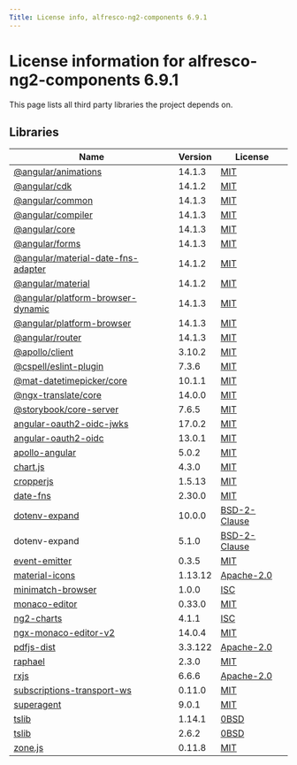 ```yaml
---
Title: License info, alfresco-ng2-components 6.9.1
---
```


# License information for alfresco-ng2-components 6.9.1

This page lists all third party libraries the project depends on.

## Libraries

| Name | Version | License |
| --- | --- | --- |
| [@angular/animations](https://github.com/angular/angular) | 14.1.3 | [MIT](http://www.opensource.org/licenses/MIT) |
| [@angular/cdk](https://github.com/angular/components) | 14.1.2 | [MIT](http://www.opensource.org/licenses/MIT) |
| [@angular/common](https://github.com/angular/angular) | 14.1.3 | [MIT](http://www.opensource.org/licenses/MIT) |
| [@angular/compiler](https://github.com/angular/angular) | 14.1.3 | [MIT](http://www.opensource.org/licenses/MIT) |
| [@angular/core](https://github.com/angular/angular) | 14.1.3 | [MIT](http://www.opensource.org/licenses/MIT) |
| [@angular/forms](https://github.com/angular/angular) | 14.1.3 | [MIT](http://www.opensource.org/licenses/MIT) |
| [@angular/material-date-fns-adapter](https://github.com/angular/components) | 14.1.2 | [MIT](http://www.opensource.org/licenses/MIT) |
| [@angular/material](https://github.com/angular/components) | 14.1.2 | [MIT](http://www.opensource.org/licenses/MIT) |
| [@angular/platform-browser-dynamic](https://github.com/angular/angular) | 14.1.3 | [MIT](http://www.opensource.org/licenses/MIT) |
| [@angular/platform-browser](https://github.com/angular/angular) | 14.1.3 | [MIT](http://www.opensource.org/licenses/MIT) |
| [@angular/router](https://github.com/angular/angular) | 14.1.3 | [MIT](http://www.opensource.org/licenses/MIT) |
| [@apollo/client](https://github.com/apollographql/apollo-client) | 3.10.2 | [MIT](http://www.opensource.org/licenses/MIT) |
| [@cspell/eslint-plugin](https://github.com/streetsidesoftware/cspell) | 7.3.6 | [MIT](http://www.opensource.org/licenses/MIT) |
| [@mat-datetimepicker/core](https://github.com/kuhnroyal/mat-datetimepicker) | 10.1.1 | [MIT](http://www.opensource.org/licenses/MIT) |
| [@ngx-translate/core](https://github.com/ngx-translate/core) | 14.0.0 | [MIT](http://www.opensource.org/licenses/MIT) |
| [@storybook/core-server](https://github.com/storybookjs/storybook) | 7.6.5 | [MIT](http://www.opensource.org/licenses/MIT) |
| [angular-oauth2-oidc-jwks](https://github.com/manfredsteyer/angular-oauth2-oidc) | 17.0.2 | [MIT](http://www.opensource.org/licenses/MIT) |
| [angular-oauth2-oidc](https://github.com/manfredsteyer/angular-oauth2-oidc) | 13.0.1 | [MIT](http://www.opensource.org/licenses/MIT) |
| [apollo-angular](https://github.com/kamilkisiela/apollo-angular) | 5.0.2 | [MIT](http://www.opensource.org/licenses/MIT) |
| [chart.js](https://github.com/chartjs/Chart.js) | 4.3.0 | [MIT](http://www.opensource.org/licenses/MIT) |
| [cropperjs](https://github.com/fengyuanchen/cropperjs) | 1.5.13 | [MIT](http://www.opensource.org/licenses/MIT) |
| [date-fns](https://github.com/date-fns/date-fns) | 2.30.0 | [MIT](http://www.opensource.org/licenses/MIT) |
| [dotenv-expand](https://github.com/motdotla/dotenv-expand) | 10.0.0 | [BSD-2-Clause](http://www.opensource.org/licenses/BSD-2-Clause) |
| dotenv-expand | 5.1.0 | [BSD-2-Clause](http://www.opensource.org/licenses/BSD-2-Clause) |
| [event-emitter](https://github.com/medikoo/event-emitter) | 0.3.5 | [MIT](http://www.opensource.org/licenses/MIT) |
| [material-icons](https://github.com/marella/material-icons) | 1.13.12 | [Apache-2.0](http://www.apache.org/licenses/LICENSE-2.0) |
| [minimatch-browser](https://github.com/isaacs/minimatch) | 1.0.0 | [ISC](https://www.isc.org/downloads/software-support-policy/isc-license/) |
| [monaco-editor](https://github.com/microsoft/monaco-editor) | 0.33.0 | [MIT](http://www.opensource.org/licenses/MIT) |
| [ng2-charts](https://github.com/valor-software/ng2-charts) | 4.1.1 | [ISC](https://www.isc.org/downloads/software-support-policy/isc-license/) |
| [ngx-monaco-editor-v2](https://github.com/miki995/ngx-monaco-editor-v2) | 14.0.4 | [MIT](http://www.opensource.org/licenses/MIT) |
| [pdfjs-dist](https://github.com/mozilla/pdfjs-dist) | 3.3.122 | [Apache-2.0](http://www.apache.org/licenses/LICENSE-2.0) |
| [raphael](https://github.com/DmitryBaranovskiy/raphael) | 2.3.0 | [MIT](http://www.opensource.org/licenses/MIT) |
| [rxjs](https://github.com/reactivex/rxjs) | 6.6.6 | [Apache-2.0](http://www.apache.org/licenses/LICENSE-2.0) |
| [subscriptions-transport-ws](https://github.com/apollostack/subscriptions-transport-ws) | 0.11.0 | [MIT](http://www.opensource.org/licenses/MIT) |
| [superagent](https://github.com/ladjs/superagent) | 9.0.1 | [MIT](http://www.opensource.org/licenses/MIT) |
| [tslib](https://github.com/Microsoft/tslib) | 1.14.1 | [0BSD](http://landley.net/toybox/license.html) |
| [tslib](https://github.com/Microsoft/tslib) | 2.6.2 | [0BSD](http://landley.net/toybox/license.html) |
| [zone.js](https://github.com/angular/angular) | 0.11.8 | [MIT](http://www.opensource.org/licenses/MIT) |

